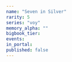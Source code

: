 ```yaml
---
name: "Seven in Silver"
rarity: 5
series: "voy"
memory_alpha: ""
bigbook_tier:
events:
in_portal:
published: false
---
```

